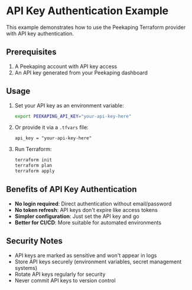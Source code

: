 # API Key Authentication Example

This example demonstrates how to use the Peekaping Terraform provider with API key authentication.

## Prerequisites

1. A Peekaping account with API key access
2. An API key generated from your Peekaping dashboard

## Usage

1. Set your API key as an environment variable:
   ```bash
   export PEEKAPING_API_KEY="your-api-key-here"
   ```

2. Or provide it via a `.tfvars` file:
   ```hcl
   api_key = "your-api-key-here"
   ```

3. Run Terraform:
   ```bash
   terraform init
   terraform plan
   terraform apply
   ```

## Benefits of API Key Authentication

- **No login required**: Direct authentication without email/password
- **No token refresh**: API keys don't expire like access tokens
- **Simpler configuration**: Just set the API key and go
- **Better for CI/CD**: More suitable for automated environments

## Security Notes

- API keys are marked as sensitive and won't appear in logs
- Store API keys securely (environment variables, secret management systems)
- Rotate API keys regularly for security
- Never commit API keys to version control
